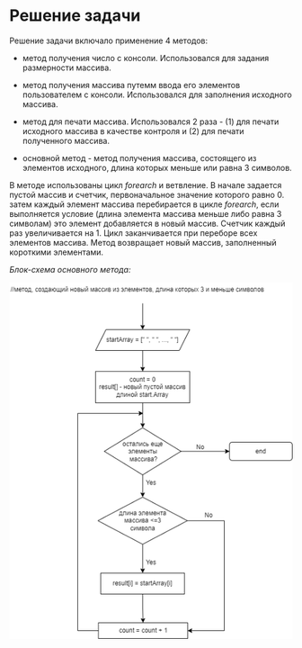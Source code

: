 # Решение задачи

Решение задачи включало применение 4 методов:

* метод получения число с консоли. Использовался для задания размерности массива.

* метод получения массива путемм ввода его элементов пользователем с консоли. Использовался для заполнения исходного массива.

* метод для печати массива. Использовался 2 раза - (1) для печати исходного массива в качестве контроля и (2) для печати полученного массива.

* основной метод - метод получения массива, состоящего из элементов исходного, длина которых меньше или равна 3 символов.

В методе использованы цикл *forearch* и ветвление. В начале задается пустой массив и счетчик, первоначальное значение которого равно 0. затем каждый элемент массива перебирается в цикле *forearch*, если выполняется условие (длина элемента массива меньше либо равна 3 символам) это элемент добавляется в новый массив. Счетчик каждый раз увеличивается на 1. Цикл заканчивается при переборе всех элементов массива. Метод возвращает новый массив, заполненный короткими элементами.

*Блок-схема основного метода:*

![блок-схема метода](TestWork.drawio.png)






